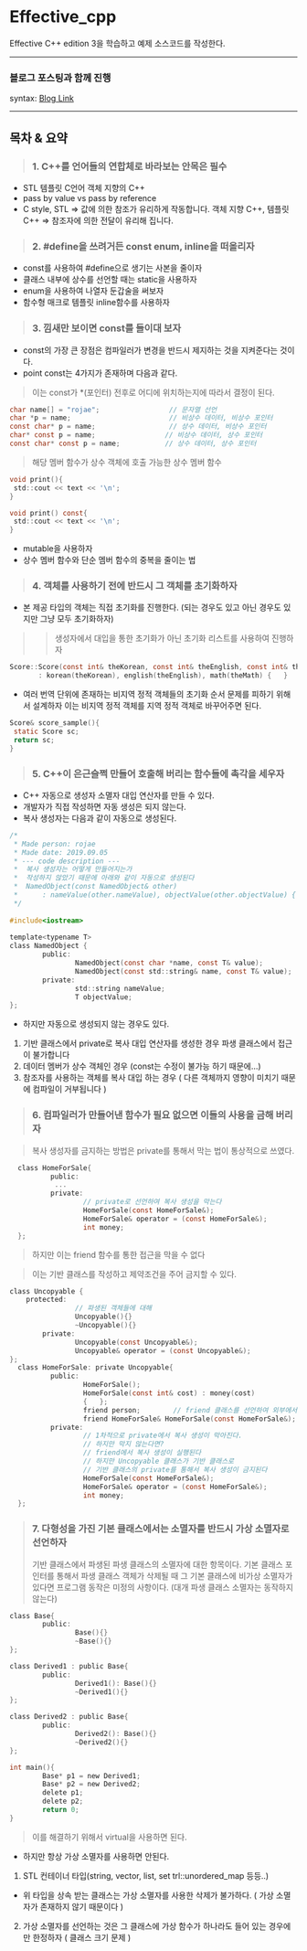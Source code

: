 # Effective_cpp
Effective C++ edition 3을 학습하고 예제 소스코드를 작성한다.


<hr/>

### 블로그 포스팅과 함께 진행
syntax: [Blog Link](https://redcoder.tistory.com/category/C_C%2B%2B%20%ED%94%84%EB%A1%9C%EA%B7%B8%EB%9E%98%EB%B0%8D/Effective%20C%2B%2B
 )

<hr/>

## 목차 & 요약
>### 1. C++를 언어들의 연합체로 바라보는 안목은 필수
- STL 템플릿 C언어 객체 지향의 C++
- pass by value vs pass by reference
- C style, STL => 값에 의한 참조가 유리하게 작동합니다.
         객체 지향 C++, 템플릿 C++ => 참조자에 의한 전달이 유리해 집니다.

>### 2. #define을 쓰려거든 const enum, inline을 떠올리자
- const를 사용하여 #define으로 생기는 사본을 줄이자
- 클래스 내부에 상수를 선언할 때는 static을 사용하자
- enum을 사용하여 나열자 둔갑술을 써보자
- 함수형 매크로 템플릿 inline함수를 사용하자
      
>### 3. 낌새만 보이면 const를 들이대 보자
- const의 가장 큰 장점은 컴파일러가 변경을 반드시 제지하는 것을 지켜준다는 것이다.
- point const는 4가지가 존재하며 다음과 같다.

> 이는 const가 *(포인터) 전후로 어디에 위치하는지에 따라서 결정이 된다.
```c
char name[] = "rojae";                 // 문자열 선언
char *p = name;                        // 비상수 데이터, 비상수 포인터
const char* p = name;                  // 상수 데이터, 비상수 포인터
char* const p = name;                 // 비상수 데이터, 상수 포인터
const char* const p = name;           // 상수 데이터, 상수 포인터
```
> 해당 멤버 함수가 상수 객체에 호출 가능한 상수 멤버 함수
```c
void print(){
 std::cout << text << '\n';
}

void print() const{
 std::cout << text << '\n';
}
```
- mutable을 사용하자
- 상수 멤버 함수와 단순 멤버 함수의 중복을 줄이는 법

>### 4. 객체를 사용하기 전에 반드시 그 객체를 초기화하자
- 본 제공 타입의 객체는 직접 초기화를 진행한다. 
          (되는 경우도 있고 아닌 경우도 있지만 그냥 모두 초기화하자)

>> 생성자에서 대입을 통한 초기화가 아닌 초기화 리스트를 사용하여 진행하자
        
```c
Score::Score(const int& theKorean, const int& theEnglish, const int& theMath)
       : korean(theKorean), english(theEnglish), math(theMath) {   }
```

- 여러 번역 단위에 존재하는 비지역 정적 객체들의 초기화 순서 문제를 피하기 위해서 설계하자
           이는 비지역 정적 객체를 지역 정적 객체로 바꾸어주면 된다.
```c
Score& score_sample(){
 static Score sc;
 return sc;
}
```
        
   >### 5. C++이 은근슬쩍 만들어 호출해 버리는 함수들에 촉각을 세우자
- C++ 자동으로 생성자 소멸자 대입 연산자를 만들 수 있다.
- 개발자가 직접 작성하면 자동 생성은 되지 않는다.
- 복사 생성자는 다음과 같이 자동으로 생성된다.
```c
/*
 * Made person: rojae
 * Made date: 2019.09.05
 * --- code description ---
 *  복사 생성자는 어떻게 만들어지는가
 *  작성하지 않았기 때문에 아래와 같이 자동으로 생성된다
 *  NamedObject(const NamedObject& other) 
 *      : nameValue(other.nameValue), objectValue(other.objectValue) { }
 */
 
#include<iostream>
 
template<typename T>
class NamedObject {
        public:
                NamedObject(const char *name, const T& value);
                NamedObject(const std::string& name, const T& value);
        private:
                std::string nameValue;
                T objectValue;
};

```
- 하지만 자동으로 생성되지 않는 경우도 있다.
1. 기반 클래스에서 private로 복사 대입 연산자를 생성한 경우
    파생 클래스에서 접근이 불가합니다
1. 데이터 멤버가 상수 객체인 경우
    (const는 수정이 불가능 하기 때문에...)
1. 참조자를 사용하는 객체를 복사 대입 하는 경우
    ( 다른 객체까지 영향이 미치기 때문에 컴파일이 거부됩니다 )


>### 6. 컴파일러가 만들어낸 함수가 필요 없으면 이들의 사용을 금해 버리자

> 복사 생성자를 금지하는 방법은 private를 통해서 막는 법이 통상적으로 쓰였다.
```c
  class HomeForSale{
          public:
		   ...
          private:
                  // private로 선언하여 복사 생성을 막는다
                  HomeForSale(const HomeForSale&);
                  HomeForSale& operator = (const HomeForSale&);
                  int money;
  };
```

> 하지만 이는 friend 함수를 통한 접근을 막을 수 없다

> 이는 기반 클래스를 작성하고 제약조건을 주어 금지할 수 있다.
```c
class Uncopyable {        
	protected:
                // 파생된 객체들에 대해
                Uncopyable(){}
                ~Uncopyable(){}
        private:
                Uncopyable(const Uncopyable&);
                Uncopyable& operator = (const Uncopyable&);
};
  class HomeForSale: private Uncopyable{
          public:
                  HomeForSale();
                  HomeForSale(const int& cost) : money(cost)
                  {   };
                  friend person;        // friend 클래스를 선언하여 외부에서 private로 접속이 가능하게 된다
                  friend HomeForSale& HomeForSale(const HomeForSale&);
          private:
                  // 1차적으로 private에서 복사 생성이 막아진다.
                  // 하지만 막지 않는다면?
                  // friend에서 복사 생성이 실행된다
                  // 하지만 Uncopyable 클래스가 기반 클래스로
                  // 기반 클래스의 private를 통해서 복사 생성이 금지된다 
    	          HomeForSale(const HomeForSale&);
                  HomeForSale& operator = (const HomeForSale&);
                  int money;
  };
```
>### 7. 다형성을 가진 기본 클래스에서는 소멸자를 반드시 가상 소멸자로 선언하자
> 기반 클래스에서 파생된 파생 클래스의 소멸자에 대한 항목이다.
> 기본 클래스 포인터를 통해서 파생 클래스 객체가 삭제될 때 그 기본 클래스에 비가상 소멸자가 있다면
  프로그램 동작은 미정의 사항이다. (대개 파생 클래스 소멸자는 동작하지 않는다)
```c
class Base{
        public:
                Base(){}
                ~Base(){}
};

class Derived1 : public Base{
        public:
                Derived1(): Base(){}
                ~Derived1(){}
};

class Derived2 : public Base{
        public:
                Derived2(): Base(){}
                ~Derived2(){}
};

int main(){
        Base* p1 = new Derived1;
        Base* p2 = new Derived2;
        delete p1;
        delete p2;
        return 0;
}
```
> 이를 해결하기 위해서 virtual을 사용하면 된다.
- 하지만 항상 가상 소멸자를 사용하면 안된다. 
1. STL 컨테이너 타입(string, vector, list, set trl::unordered_map 등등..)
  - 위 타입을 상속 받는 클래스는 가상 소멸자를 사용한 삭제가 불가하다.
    ( 가상 소멸자가 존재하지 않기 때문이다 )
2. 가상 소멸자를 선언하는 것은 그 클래스에 가상 함수가 하나라도 들어 있는 경우에만 한정하자
    ( 클래스 크기 문제 )

